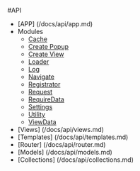 #API

- [APP] (/docs/api/app.md)
- Modules
  - [Cache](/docs/api/modules/cache.md)
  - [Create Popup](/docs/api/modules/createPopup.md)
  - [Create View](/docs/api/modules/createView.md)
  - [Loader](/docs/api/modules/loader.md)
  - [Log](/docs/api/modules/log.md)
  - [Navigate](/docs/api/modules/navigate.md)
  - [Registrator](/docs/api/modules/registrator.md)
  - [Request](/docs/api/modules/request.md)
  - [RequireData](/docs/api/modules/requireData.md)
  - [Settings](/docs/api/modules/settings.md)
  - [Utility](/docs/api/modules/utility.md)
  - [ViewData](/docs/api/modules/viewData.md)
- [Views] (/docs/api/views.md)
- [Templates] (/docs/api/templates.md)
- [Router] (/docs/api/router.md)
- [Models] (/docs/api/models.md)
- [Collections] (/docs/api/collections.md)